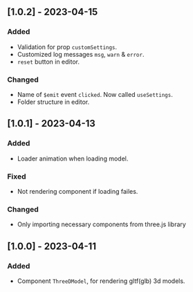 ## [1.0.2] - 2023-04-15

### Added

- Validation for prop `customSettings`.
- Customized log messages `msg`, `warn` & `error`.
- `reset` button in editor.

### Changed

- Name of `$emit` event `clicked`. Now called `useSettings`.
- Folder structure in editor.

## [1.0.1] - 2023-04-13

### Added

- Loader animation when loading model.

### Fixed

- Not rendering component if loading failes.

### Changed

- Only importing necessary components from three.js library

## [1.0.0] - 2023-04-11

### Added

- Component `ThreeDModel`, for rendering gltf(glb) 3d models.

<!--
Template

### Added

### Fixed

### Changed

### Deprecated

### Removed

-->

